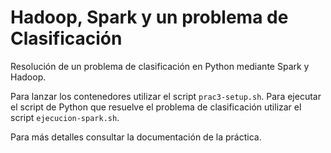 # Hadoop, Spark y un problema de Clasificación
Resolución de un problema de clasificación en Python mediante Spark y Hadoop.

Para lanzar los contenedores utilizar el script `prac3-setup.sh`. Para ejecutar el script de Python que resuelve el problema de clasificación utilizar el script `ejecucion-spark.sh`.

Para más detalles consultar la documentación de la práctica.
